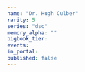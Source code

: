 ```yaml
---
name: "Dr. Hugh Culber"
rarity: 5
series: "dsc"
memory_alpha: ""
bigbook_tier:
events:
in_portal:
published: false
---
```

